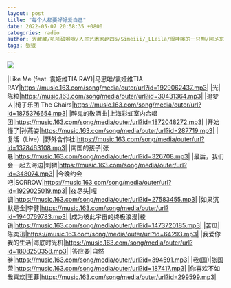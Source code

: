 ```yaml
---
layout: post
title: "每个人都要好好爱自己"
date: 2022-05-07 20:58:35 +0800
categories: radio
author: 大藏藏/吼吼破喉咙/人民艺术家赵四s/Simeiii/_LLeila/很哇噻的一只熊/阿乄东
tags: 狠狠
---
```

![]({{site.baseurl}}/images/cover_20220507.jpg)

|Like Me (feat. 袁娅维TIA RAY)|马思唯/袁娅维TIA RAY|https://music.163.com/song/media/outer/url?id=1929062437.mp3|
|光|陈粒|https://music.163.com/song/media/outer/url?id=30431364.mp3|
|追梦人|椅子乐团 The Chairs|https://music.163.com/song/media/outer/url?id=1875376654.mp3|
|醉鬼的敬酒曲|上海彩虹室内合唱团|https://music.163.com/song/media/outer/url?id=1872048272.mp3|
|开始懂了|孙燕姿|https://music.163.com/song/media/outer/url?id=287719.mp3|
|复活（Live）|野外合作社|https://music.163.com/song/media/outer/url?id=1378463108.mp3|
|南国的孩子|张悬|https://music.163.com/song/media/outer/url?id=326708.mp3|
|最后，我们会一起去海边|刺猬|https://music.163.com/song/media/outer/url?id=348074.mp3|
|今晚约会吧|SORROW|https://music.163.com/song/media/outer/url?id=1929025019.mp3|
|夜尽头|嘎调|https://music.163.com/song/media/outer/url?id=27583455.mp3|
|如果沉默是金|李健|https://music.163.com/song/media/outer/url?id=1940769783.mp3|
|成为彼此宇宙的终极浪漫|棱镜|https://music.163.com/song/media/outer/url?id=1473720185.mp3|
|苦瓜|陈奕迅|https://music.163.com/song/media/outer/url?id=64293.mp3|
|我爱你 我的生活|海底时光机|https://music.163.com/song/media/outer/url?id=1808250358.mp3|
|答应要|自然卷|https://music.163.com/song/media/outer/url?id=394591.mp3|
|我(国)|张国荣|https://music.163.com/song/media/outer/url?id=187417.mp3|
|你喜欢不如我喜欢|王菲|https://music.163.com/song/media/outer/url?id=299599.mp3|


